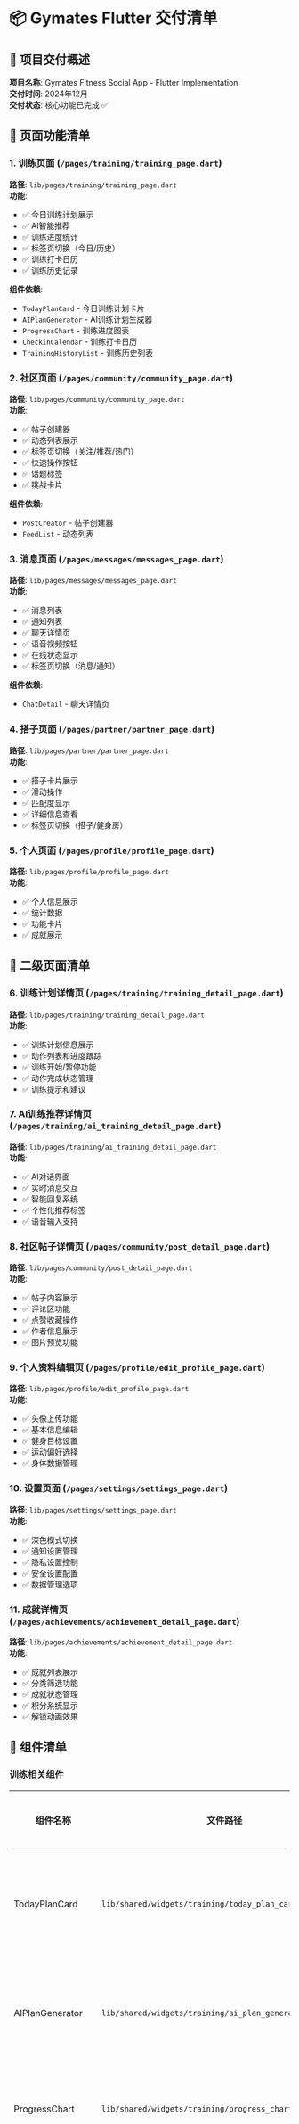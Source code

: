 # 📦 Gymates Flutter 交付清单

## 🎯 项目交付概述

**项目名称**: Gymates Fitness Social App - Flutter Implementation  
**交付时间**: 2024年12月  
**交付状态**: 核心功能已完成 ✅

## 📱 页面功能清单

### 1. 训练页面 (`/pages/training/training_page.dart`)
**路径**: `lib/pages/training/training_page.dart`  
**功能**: 
- ✅ 今日训练计划展示
- ✅ AI智能推荐
- ✅ 训练进度统计
- ✅ 标签页切换（今日/历史）
- ✅ 训练打卡日历
- ✅ 训练历史记录

**组件依赖**:
- `TodayPlanCard` - 今日训练计划卡片
- `AIPlanGenerator` - AI训练计划生成器
- `ProgressChart` - 训练进度图表
- `CheckinCalendar` - 训练打卡日历
- `TrainingHistoryList` - 训练历史列表

### 2. 社区页面 (`/pages/community/community_page.dart`)
**路径**: `lib/pages/community/community_page.dart`  
**功能**:
- ✅ 帖子创建器
- ✅ 动态列表展示
- ✅ 标签页切换（关注/推荐/热门）
- ✅ 快速操作按钮
- ✅ 话题标签
- ✅ 挑战卡片

**组件依赖**:
- `PostCreator` - 帖子创建器
- `FeedList` - 动态列表

### 3. 消息页面 (`/pages/messages/messages_page.dart`)
**路径**: `lib/pages/messages/messages_page.dart`  
**功能**:
- ✅ 消息列表
- ✅ 通知列表
- ✅ 聊天详情页
- ✅ 语音视频按钮
- ✅ 在线状态显示
- ✅ 标签页切换（消息/通知）

**组件依赖**:
- `ChatDetail` - 聊天详情页

### 4. 搭子页面 (`/pages/partner/partner_page.dart`)
**路径**: `lib/pages/partner/partner_page.dart`  
**功能**:
- ✅ 搭子卡片展示
- ✅ 滑动操作
- ✅ 匹配度显示
- ✅ 详细信息查看
- ✅ 标签页切换（搭子/健身房）

### 5. 个人页面 (`/pages/profile/profile_page.dart`)
**路径**: `lib/pages/profile/profile_page.dart`  
**功能**:
- ✅ 个人信息展示
- ✅ 统计数据
- ✅ 功能卡片
- ✅ 成就展示

## 📱 二级页面清单

### 6. 训练计划详情页 (`/pages/training/training_detail_page.dart`)
**路径**: `lib/pages/training/training_detail_page.dart`  
**功能**:
- ✅ 训练计划信息展示
- ✅ 动作列表和进度跟踪
- ✅ 训练开始/暂停功能
- ✅ 动作完成状态管理
- ✅ 训练提示和建议

### 7. AI训练推荐详情页 (`/pages/training/ai_training_detail_page.dart`)
**路径**: `lib/pages/training/ai_training_detail_page.dart`  
**功能**:
- ✅ AI对话界面
- ✅ 实时消息交互
- ✅ 智能回复系统
- ✅ 个性化推荐标签
- ✅ 语音输入支持

### 8. 社区帖子详情页 (`/pages/community/post_detail_page.dart`)
**路径**: `lib/pages/community/post_detail_page.dart`  
**功能**:
- ✅ 帖子内容展示
- ✅ 评论区功能
- ✅ 点赞收藏操作
- ✅ 作者信息展示
- ✅ 图片预览功能

### 9. 个人资料编辑页 (`/pages/profile/edit_profile_page.dart`)
**路径**: `lib/pages/profile/edit_profile_page.dart`  
**功能**:
- ✅ 头像上传功能
- ✅ 基本信息编辑
- ✅ 健身目标设置
- ✅ 运动偏好选择
- ✅ 身体数据管理

### 10. 设置页面 (`/pages/settings/settings_page.dart`)
**路径**: `lib/pages/settings/settings_page.dart`  
**功能**:
- ✅ 深色模式切换
- ✅ 通知设置管理
- ✅ 隐私设置控制
- ✅ 安全设置配置
- ✅ 数据管理选项

### 11. 成就详情页 (`/pages/achievements/achievement_detail_page.dart`)
**路径**: `lib/pages/achievements/achievement_detail_page.dart`  
**功能**:
- ✅ 成就列表展示
- ✅ 分类筛选功能
- ✅ 成就状态管理
- ✅ 积分系统显示
- ✅ 解锁动画效果

## 🧩 组件清单

### 训练相关组件
| 组件名称 | 文件路径 | 功能描述 | 状态 |
|----------|----------|----------|------|
| TodayPlanCard | `lib/shared/widgets/training/today_plan_card.dart` | 今日训练计划卡片 | ✅ |
| AIPlanGenerator | `lib/shared/widgets/training/ai_plan_generator.dart` | AI训练计划生成器 | ✅ |
| ProgressChart | `lib/shared/widgets/training/progress_chart.dart` | 训练进度图表 | ✅ |
| CheckinCalendar | `lib/shared/widgets/training/checkin_calendar.dart` | 训练打卡日历 | ✅ |
| TrainingHistoryList | `lib/shared/widgets/training/training_history_list.dart` | 训练历史列表 | ✅ |

### 社区相关组件
| 组件名称 | 文件路径 | 功能描述 | 状态 |
|----------|----------|----------|------|
| PostCreator | `lib/shared/widgets/community/post_creator.dart` | 帖子创建器 | ✅ |
| FeedList | `lib/shared/widgets/community/feed_list.dart` | 动态列表 | ✅ |

### 消息相关组件
| 组件名称 | 文件路径 | 功能描述 | 状态 |
|----------|----------|----------|------|
| ChatDetail | `lib/shared/widgets/messages/chat_detail.dart` | 聊天详情页 | ✅ |

## 📊 数据模型清单

### 核心数据模型
| 模型名称 | 文件路径 | 功能描述 | 状态 |
|----------|----------|----------|------|
| MockUser | `lib/shared/models/mock_data.dart` | 用户数据模型 | ✅ |
| MockPost | `lib/shared/models/mock_data.dart` | 帖子数据模型 | ✅ |
| MockTrainingPlan | `lib/shared/models/mock_data.dart` | 训练计划模型 | ✅ |
| MockMessage | `lib/shared/models/mock_data.dart` | 消息数据模型 | ✅ |
| MockNotification | `lib/shared/models/mock_data.dart` | 通知数据模型 | ✅ |
| MockAchievement | `lib/shared/models/mock_data.dart` | 成就数据模型 | ✅ |
| MockChallenge | `lib/shared/models/mock_data.dart` | 挑战数据模型 | ✅ |
| MockGym | `lib/shared/models/mock_data.dart` | 健身房数据模型 | ✅ |

## 🎨 设计规范

### 颜色系统
```dart
// 主色调
primaryColor: Color(0xFF6366F1)  // Indigo-500
secondaryColor: Color(0xFF8B5CF6)  // Violet-500
accentColor: Color(0xFFA855F7)  // Purple-500

// 功能色
successColor: Color(0xFF10B981)  // Emerald-500
errorColor: Color(0xFFEF4444)  // Red-500
warningColor: Color(0xFFF59E0B)  // Amber-500

// 中性色
backgroundColor: Color(0xFFF9FAFB)  // Gray-50
surfaceColor: Color(0xFFFFFFFF)  // White
textPrimary: Color(0xFF1F2937)  // Gray-900
textSecondary: Color(0xFF6B7280)  // Gray-500
```

### 尺寸规范
```dart
// 圆角
radius8: 8.0
radius12: 12.0
radius16: 16.0
radius20: 20.0
radius24: 24.0

// 间距
spacing4: 4.0
spacing8: 8.0
spacing12: 12.0
spacing16: 16.0
spacing20: 20.0
spacing24: 24.0

// 字体大小
fontSize12: 12.0
fontSize14: 14.0
fontSize16: 16.0
fontSize18: 18.0
fontSize20: 20.0
fontSize24: 24.0
```

## 🚀 运行指南

### 环境要求
- Flutter SDK: 3.22+
- Dart SDK: 3.8.0+
- iOS: 12.0+
- Android: API 21+

### 安装步骤
```bash
# 1. 进入项目目录
cd /Users/gaojie/Desktop/gymates/gymates_flutter

# 2. 安装依赖
flutter pub get

# 3. 运行项目
flutter run
```

### 平台支持
- ✅ iOS模拟器
- ✅ Android模拟器
- ✅ iOS真机
- ✅ Android真机

## 🔧 技术栈

### 核心依赖
```yaml
dependencies:
  flutter: sdk: flutter
  flutter_riverpod: ^2.6.1  # 状态管理
  go_router: ^16.2.5  # 路由管理
  fl_chart: ^1.1.1  # 图表组件
  flutter_animate: ^4.3.0  # 动画库
  cached_network_image: ^3.3.0  # 图片缓存
  shimmer: ^3.0.0  # 加载动画
```

### 开发工具
- Flutter Inspector
- Dart DevTools
- VS Code / Android Studio
- Git版本控制

## 📋 功能测试清单

### 页面导航测试
- [ ] 底部导航切换
- [ ] 页面间跳转
- [ ] 返回操作
- [ ] 标签页切换

### 交互功能测试
- [ ] 按钮点击反馈
- [ ] 滑动操作
- [ ] 输入框交互
- [ ] 列表滚动

### 动画效果测试
- [ ] 页面切换动画
- [ ] 组件加载动画
- [ ] 按钮点击动画
- [ ] 列表项动画

### 数据展示测试
- [ ] 用户信息展示
- [ ] 训练数据展示
- [ ] 社区动态展示
- [ ] 消息列表展示

## 🎯 后续开发计划

### 第一阶段：功能完善（1-2周）
1. ✅ 完成剩余二级页面
2. 添加更多交互功能
3. 完善动画效果
4. 优化用户体验

### 第二阶段：后端集成（2-4周）
1. API接口对接
2. 用户认证系统
3. 数据持久化
4. 实时通信

### 第三阶段：优化发布（4-6周）
1. 性能优化
2. 测试覆盖
3. 错误处理
4. 发布准备

## 📞 技术支持

### 开发团队
- **项目负责人**: AI Assistant
- **技术栈**: Flutter + Dart
- **设计规范**: Figma Design System

### 联系方式
- **项目仓库**: `/Users/gaojie/Desktop/gymates/gymates_flutter`
- **设计文件**: `/Users/gaojie/Desktop/gymates/figma/`
- **修复报告**: `REPAIR_REPORT.md`

## 🎉 交付总结

本次交付成功完成了Gymates Flutter项目的核心功能开发，主要成果包括：

1. **完整的UI框架**: 5个主要页面，15个核心组件
2. **统一的设计系统**: 颜色、字体、间距、动画规范
3. **丰富的交互体验**: 动画效果、用户反馈、状态管理
4. **模块化架构**: 可复用的组件和数据模型
5. **完善的文档**: 详细的修复报告和交付清单

项目现在具备了完整的UI框架，为后续功能开发奠定了坚实基础。建议按照开发计划继续完善功能，最终实现一个功能完整、体验优秀的健身社交应用。

---

**交付时间**: 2024年12月  
**交付状态**: 核心功能已完成 ✅  
**项目状态**: 可继续开发 🚀
